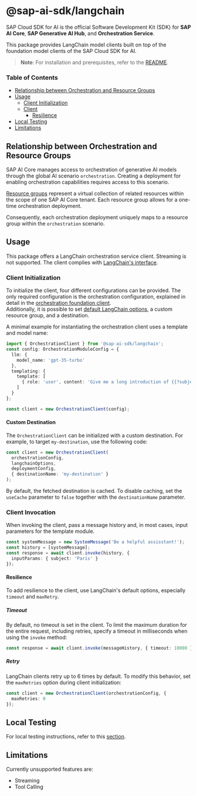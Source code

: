 # @sap-ai-sdk/langchain

SAP Cloud SDK for AI is the official Software Development Kit (SDK) for **SAP AI Core**, **SAP Generative AI Hub**, and **Orchestration Service**.

This package provides LangChain model clients built on top of the foundation model clients of the SAP Cloud SDK for AI.

> **Note**: For installation and prerequisites, refer to the [README](../../README.md).

### Table of Contents

- [Relationship between Orchestration and Resource Groups](#relationship-between-orchestration-and-resource-groups)
- [Usage](#usage)
  - [Client Initialization](#client-initialization)
  - [Client](#client)
    - [Resilience](#resilience)
- [Local Testing](#local-testing)
- [Limitations](#limitations)

## Relationship between Orchestration and Resource Groups

SAP AI Core manages access to orchestration of generative AI models through the global AI scenario `orchestration`.
Creating a deployment for enabling orchestration capabilities requires access to this scenario.

[Resource groups](https://help.sap.com/docs/sap-ai-core/sap-ai-core-service-guide/resource-groups?q=resource+group) represent a virtual collection of related resources within the scope of one SAP AI Core tenant.
Each resource group allows for a one-time orchestration deployment.

Consequently, each orchestration deployment uniquely maps to a resource group within the `orchestration` scenario.

## Usage

This package offers a LangChain orchestration service client.
Streaming is not supported.
The client complies with [LangChain's interface](https://js.langchain.com/docs/introduction).

### Client Initialization

To initialize the client, four different configurations can be provided.
The only required configuration is the orchestration configuration, explained in detail in the [orchestration foundation client](https://github.com/SAP/ai-sdk-js/blob/main/packages/orchestration/README.md).  
Additionally, it is possible to set [default LangChain options](https://v03.api.js.langchain.com/types/_langchain_core.language_models_chat_models.BaseChatModelParams.html), a custom resource group, and a destination.

A minimal example for instantiating the orchestration client uses a template and model name:

```ts
import { OrchestrationClient } from '@sap-ai-sdk/langchain';
const config: OrchestrationModuleConfig = {
  llm: {
    model_name: 'gpt-35-turbo'
  },
  templating: {
    template: [
      { role: 'user', content: 'Give me a long introduction of {{?subject}}' }
    ]
  }
};

const client = new OrchestrationClient(config);
```

#### Custom Destination

The `OrchestrationClient` can be initialized with a custom destination.
For example, to target `my-destination`, use the following code:

```ts
const client = new OrchestrationClient(
  orchestrationConfig,
  langchainOptions,
  deploymentConfig,
  { destinationName: 'my-destination' }
);
```

By default, the fetched destination is cached.
To disable caching, set the `useCache` parameter to `false` together with the `destinationName` parameter.

### Client Invocation

When invoking the client, pass a message history and, in most cases, input parameters for the template module.

```ts
const systemMessage = new SystemMessage('Be a helpful assisstant!');
const history = [systemMessage];
const response = await client.invoke(history, {
  inputParams: { subject: 'Paris' }
});
```

#### Resilience

To add resilience to the client, use LangChain's default options, especially `timeout` and `maxRetry`.

##### Timeout

By default, no timeout is set in the client.
To limit the maximum duration for the entire request, including retries, specify a timeout in milliseconds when using the `invoke` method:

```ts
const response = await client.invoke(messageHistory, { timeout: 10000 });
```

##### Retry

LangChain clients retry up to 6 times by default.
To modify this behavior, set the `maxRetries` option during client initialization:

```ts
const client = new OrchestrationClient(orchestrationConfig, {
  maxRetries: 0
});
```

## Local Testing

For local testing instructions, refer to this [section](https://github.com/SAP/ai-sdk-js/blob/main/README.md#local-testing).

## Limitations

Currently unsupported features are:

- Streaming
- Tool Calling

